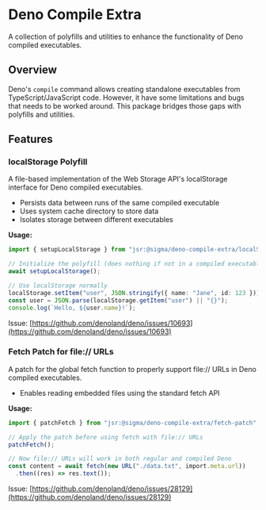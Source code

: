 # Deno Compile Extra

A collection of polyfills and utilities to enhance the functionality of Deno
compiled executables.

## Overview

Deno's `compile` command allows creating standalone executables from
TypeScript/JavaScript code. However, it have some limitations and bugs that
needs to be worked around. This package bridges those gaps with polyfills and
utilities.

## Features

### localStorage Polyfill

A file-based implementation of the Web Storage API's localStorage interface for
Deno compiled executables.

- Persists data between runs of the same compiled executable
- Uses system cache directory to store data
- Isolates storage between different executables

**Usage:**

```typescript
import { setupLocalStorage } from "jsr:@sigma/deno-compile-extra/localStoragePolyfill";

// Initialize the polyfill (does nothing if not in a compiled executable)
await setupLocalStorage();

// Use localStorage normally
localStorage.setItem("user", JSON.stringify({ name: "Jane", id: 123 }));
const user = JSON.parse(localStorage.getItem("user") || "{}");
console.log(`Hello, ${user.name}!`);
```

Issue:
[https://github.com/denoland/deno/issues/10693](https://github.com/denoland/deno/issues/10693)

### Fetch Patch for file:// URLs

A patch for the global fetch function to properly support file:// URLs in Deno
compiled executables.

- Enables reading embedded files using the standard fetch API

**Usage:**

```typescript
import { patchFetch } from "jsr:@sigma/deno-compile-extra/fetch-patch";

// Apply the patch before using fetch with file:// URLs
patchFetch();

// Now file:// URLs will work in both regular and compiled Deno
const content = await fetch(new URL("./data.txt", import.meta.url))
  .then((res) => res.text());
```

Issue:
[https://github.com/denoland/deno/issues/28129](https://github.com/denoland/deno/issues/28129)

